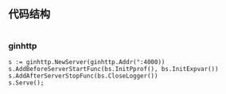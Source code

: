 
## 代码结构

```bash

```

### ginhttp
```
s := ginhttp.NewServer(ginhttp.Addr(":4000))
s.AddBeforeServerStartFunc(bs.InitPprof(), bs.InitExpvar())
s.AddAfterServerStopFunc(bs.CloseLogger())
s.Serve();
```